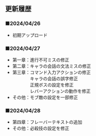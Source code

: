 ## 更新履歴
### ■2024/04/26
<ul>
<li>初期アップロード</li>
</ul>

### ■2024/04/27
<ul>
<li>第一章：進行不可ミスの修正</li>
<li>第二章：キャラの会話の文法ミスの修正</li>
<li>第三章：コマンド入力アクションの修正<br>　　　　キャラの会話の誤字修正<br>　　　　正規ボスの設定を修正<br>　　　　レバーアクションの動作を修正</li>
<li>その他：モブ敵の設定を一部修正</li>
</ul>

### ■2024/04/28
<ul>
<li>第四章：フレーバーテキストの追加</li>
<li>その他：必殺技の設定を修正</li>
</ul>
